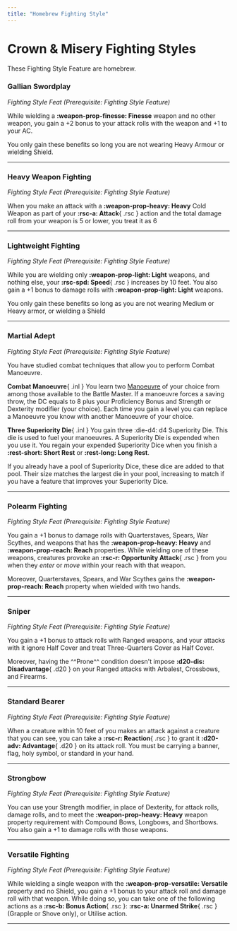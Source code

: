 ```yaml
---
title: "Homebrew Fighting Style"
---
```


# Crown & Misery Fighting Styles

These Fighting Style Feature are homebrew.

### Gallian Swordplay

_Fighting Style Feat (Prerequisite: Fighting Style Feature)_

While wielding a **:weapon-prop-finesse: Finesse** weapon and no other weapon, you gain a +2 bonus to your attack rolls with the weapon and +1 to your AC. 

You only gain these benefits so long you are not wearing Heavy Armour or wielding Shield.

---

### Heavy Weapon Fighting

_Fighting Style Feat (Prerequisite: Fighting Style Feature)_  

When you make an attack with a **:weapon-prop-heavy: Heavy** Cold Weapon as part of your **:rsc-a: Attack**{ .rsc } action and the total damage roll from your weapon is 5 or lower, you treat it as 6

--- 

### Lightweight Fighting

_Fighting Style Feat (Prerequisite: Fighting Style Feature)_  

While you are wielding only **:weapon-prop-light: Light** weapons, and nothing else, your **:rsc-spd: Speed**{ .rsc } increases by 10 feet. You also gain a +1 bonus to damage rolls with **:weapon-prop-light: Light** weapons.

You only gain these benefits so long as you are not wearing Medium or Heavy armor, or wielding a Shield

---

### Martial Adept

_Fighting Style Feat (Prerequisite: Fighting Style Feature)_

You have studied combat techniques that allow you to perform Combat Manoeuvre.

**Combat Manoeuvre**{ .inl } You learn two [Manoeuvre](../../class-options/fighter-manoeuvre.md) of your choice from among those available to the Battle Master. If a manoeuvre forces a saving throw, the DC equals to 8 plus your Proficiency Bonus and Strength or Dexterity modifier (your choice). Each time you gain a level you can replace a Manoeuvre you know with another Manoeuvre of your choice.

**Three Superiority Die**{ .inl } You gain three :die-d4: d4 Superiority Die. This die is used to fuel your manoeuvres. A Superiority Die is expended when you use it. You regain your expended Superiority Dice when you finish a **:rest-short: Short Rest** or **:rest-long: Long Rest**.

If you already have a pool of Superiority Dice, these dice are added to that pool. Their size matches the largest die in your pool, increasing to match if you have a feature that improves your Superiority Dice.

<!--

---

### Signature Weapon

_Fighting Style Feat (Prerequisite: Fighting Style Feature)_

You specialise one weapon rather than many. Choose one Weapon that you are Proficient with to be your Signature Weapon. When you make an attack with that type of weapon, you gain the following benefit, you can change your Signature Weapon when you gain a level.

**Damage Die Increase**{ .inl } The weapon's damage die that is in the Original Damage Die column changes to the die in the Signature Damage Die column.

**Improved Attack Roll**{ .inl } When you make a weapon attack with the weapon, you can treat a roll equal to your Proficiency Bonus or lower on the d20 as your Proficiency Bonus.

**Mastery Property**{ .inl } You can use the weapon Mastery property even if you don't have the class feature to do so. If you have a class feature that allows you to use it, the weapon can benefit from one extra eligible Mastery properties of your choice. (e.g, a Longsword can have both the Vex and Flex property)

##### Signature Weapon Die

<div class="grid" markdown>

| Orginal Damage Die | Signature Damage Die |
|:-:|:-:|
| 1 | 1d4 |
| 1d4 | 1d6 |
| 1d6 | 1d8 |

| Orginal Damage Die | Signature Damage Die |
|:-:|:-:|
| 2d4 / 1d8 | 1d10 |
| 1d10 | 1d12 |
| 2d6 / 1d12 | 2d6 + 1 |

</div>

-->

---

### Polearm Fighting

_Fighting Style Feat (Prerequisite: Fighting Style Feature)_

You gain a +1 bonus to damage rolls with Quarterstaves, Spears, War Scythes, and weapons that has the **:weapon-prop-heavy: Heavy** and **:weapon-prop-reach: Reach** properties. While wielding one of these weapons, creatures provoke an **:rsc-r: Opportunity Attack**{ .rsc } from you when they *enter* or *move* within your reach with that weapon. 

Moreover, Quarterstaves, Spears, and War Scythes gains the **:weapon-prop-reach: Reach** property when wielded with two hands.

---

### Sniper

_Fighting Style Feat (Prerequisite: Fighting Style Feature)_  

You gain a +1 bonus to attack rolls with Ranged weapons, and your attacks with it ignore Half Cover and treat Three-Quarters Cover as Half Cover.

Moreover, having the ^^Prone^^ condition doesn't impose **:d20-dis: Disadvantage**{ .d20 } on your Ranged attacks with Arbalest, Crossbows, and Firearms.

---

### Standard Bearer

_Fighting Style Feat (Prerequisite: Fighting Style Feature)_

When a creature within 10 feet of you makes an attack against a creature that you can see, you can take a **:rsc-r: Reaction**{ .rsc } to grant it **:d20-adv: Advantage**{ .d20 } on its attack roll. You must be carrying a banner, flag, holy symbol, or standard in your hand.

---

### Strongbow

_Fighting Style Feat (Prerequisite: Fighting Style Feature)_

You can use your Strength modifier, in place of Dexterity, for attack rolls, damage rolls, and to meet the **:weapon-prop-heavy: Heavy** weapon property requirement with Compound Bows, Longbows, and Shortbows. You also gain a +1 to damage rolls with those weapons.

---

### Versatile Fighting

_Fighting Style Feat (Prerequisite: Fighting Style Feature)_

While wielding a single weapon with the **:weapon-prop-versatile: Versatile** property and no Shield, you gain a +1 bonus to your attack roll and damage roll with that weapon. While doing so, you can take one of the following actions as a **:rsc-b: Bonus Action**{ .rsc }: **:rsc-a: Unarmed Strike**{ .rsc } (Grapple or Shove only), or Utilise action.

---